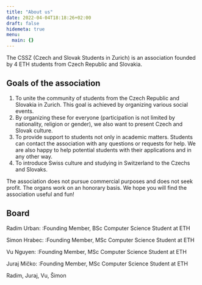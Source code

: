 ```yaml
---
title: "About us"
date: 2022-04-04T18:18:26+02:00
draft: false
hidemeta: true
menu:
  main: {}
---
```


The CSSZ (Czech and Slovak Students in Zurich) is an association founded by 4 ETH students from Czech Republic and Slovakia. 

## Goals of the association 

1. To unite the community of students from the Czech Republic and Slovakia in Zurich. This goal is achieved by organizing various social events. 
2. By organizing these for everyone (participation is not limited by nationality, religion or gender), we also want to present Czech and Slovak culture. 
3. To provide support to students not only in academic matters. Students can contact the association with any questions or requests for help. We are also happy to help potential students with their applications and in any other way. 
4. To introduce Swiss culture and studying in Switzerland to the Czechs and Slovaks. 

The association does not pursue commercial purposes and does not seek profit. The organs work on an honorary basis.
We hope you will find the association useful and fun!

## Board

Radim Urban:
:Founding Member, BSc Computer Science Student at ETH

Simon Hrabec:
:Founding Member, MSc Computer Science Student at ETH

Vu Nguyen:
:Founding Member, MSc Computer Science Student at ETH

Juraj Mičko:
:Founding Member, MSc Computer Science Student at ETH



Radim, Juraj, Vu, Šimon

